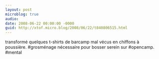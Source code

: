 ```yaml
---
layout: post
microblog: true
audio: 
date: 2008-06-22 00:00:00 -0000
guid: http://xtof.micro.blog/2008/06/22/t840806515.html
---
```

transformé quelques t-shirts de barcamp mal vécus en chiffons à poussière. #grosménage nécessaire pour bosser serein sur #opencamp. #mental
